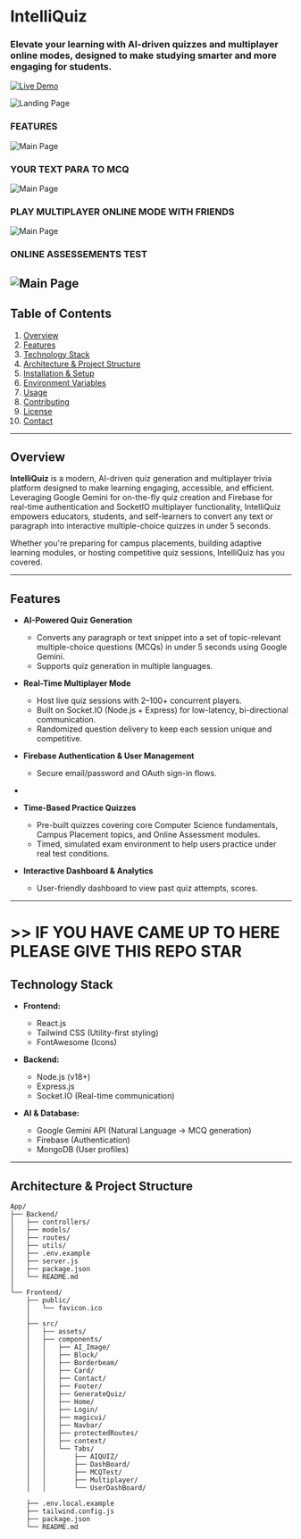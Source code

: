 # IntelliQuiz
### Elevate your learning with AI-driven quizzes and multiplayer online modes, designed to make studying smarter and more engaging for students.

[![Live Demo](https://img.shields.io/badge/Live-Demo-blue?logo=vercel)](https://intelliquiz-main-4v98.vercel.app)  

![Landing Page](App/Frontend/src/assets/platform.png)
### FEATURES 
![Main Page](App/Frontend/src/assets/maintab.png)

### YOUR TEXT PARA TO MCQ 
![Main Page](App/Frontend/src/assets/int1.png)

### PLAY MULTIPLAYER ONLINE MODE WITH FRIENDS 
![Main Page](App/Frontend/src/assets/int2.png)

### ONLINE ASSESSEMENTS TEST 
![Main Page](App/Frontend/src/assets/int3.png)
---

## Table of Contents
1. [Overview](#overview)  
2. [Features](#features)  
3. [Technology Stack](#technology-stack)  
4. [Architecture & Project Structure](#architecture--project-structure)  
5. [Installation & Setup](#installation--setup)  
6. [Environment Variables](#environment-variables)  
7. [Usage](#usage)  
8. [Contributing](#contributing)  
9. [License](#license)  
10. [Contact](#contact)  

---

## Overview

**IntelliQuiz** is a modern, AI-driven quiz generation and multiplayer trivia platform designed to make learning engaging, accessible, and efficient. Leveraging Google Gemini for on-the-fly quiz creation and Firebase for real-time authentication and SocketIO multiplayer functionality, IntelliQuiz empowers educators, students, and self-learners to convert any text or paragraph into interactive multiple-choice quizzes in under 5 seconds.  

Whether you're preparing for campus placements, building adaptive learning modules, or hosting competitive quiz sessions, IntelliQuiz has you covered.

---

## Features

- **AI-Powered Quiz Generation**  
  - Converts any paragraph or text snippet into a set of topic-relevant multiple-choice questions (MCQs) in under 5 seconds using Google Gemini.  
  - Supports quiz generation in multiple languages.  

- **Real-Time Multiplayer Mode**  
  - Host live quiz sessions with 2–100+ concurrent players.  
  - Built on Socket.IO (Node.js + Express) for low-latency, bi-directional communication.  
  - Randomized question delivery to keep each session unique and competitive.  

- **Firebase Authentication & User Management**  
  - Secure email/password and OAuth sign-in flows.  
+

- **Time-Based Practice Quizzes**  
  - Pre-built quizzes covering core Computer Science fundamentals, Campus Placement topics, and Online Assessment modules.  
  - Timed, simulated exam environment to help users practice under real test conditions.  

- **Interactive Dashboard & Analytics**  
  - User-friendly dashboard to view past quiz attempts, scores.  
  

---
# >> IF YOU HAVE CAME UP TO HERE PLEASE GIVE THIS REPO STAR
## Technology Stack

- **Frontend:**  
  - React.js  
  - Tailwind CSS (Utility-first styling)  
  - FontAwesome (Icons)  

- **Backend:**  
  - Node.js (v18+)  
  - Express.js   
  - Socket.IO (Real-time communication)  

- **AI & Database:**  
  - Google Gemini API (Natural Language → MCQ generation)  
  - Firebase (Authentication)  
  - MongoDB (User profiles)  
 

---

## Architecture & Project Structure

```text
App/
├── Backend/
│   ├── controllers/
│   ├── models/
│   ├── routes/
│   ├── utils/
│   ├── .env.example
│   ├── server.js
│   ├── package.json
│   └── README.md
│
└── Frontend/
    ├── public/
    │   └── favicon.ico
    │
    ├── src/
    │   ├── assets/
    │   ├── components/
    │   │   ├── AI_Image/
    │   │   ├── Block/
    │   │   ├── Borderbeam/
    │   │   ├── Card/
    │   │   ├── Contact/
    │   │   ├── Footer/
    │   │   ├── GenerateQuiz/
    │   │   ├── Home/
    │   │   ├── Login/
    │   │   ├── magicui/
    │   │   ├── Navbar/
    │   │   ├── protectedRoutes/
    │   │   ├── context/
    │   │   └── Tabs/
    │   │       ├── AIQUIZ/
    │   │       ├── DashBoard/
    │   │       ├── MCQTest/
    │   │       ├── Multiplayer/
    │   │       └── UserDashBoard/

    ├── .env.local.example
    ├── tailwind.config.js
    ├── package.json
    └── README.md
